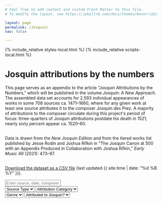 ```yaml
---
# Feel free to add content and custom Front Matter to this file.
# To modify the layout, see https://jekyllrb.com/docs/themes/#overriding-theme-defaults

layout: page
permalink: /Josquin/
nav: false

---
```


<script async src="https://www.googletagmanager.com/gtag/js?id=G-38882FHV3H"></script>
<script>
  window.dataLayer = window.dataLayer || [];
  function gtag(){dataLayer.push(arguments);}
  gtag('js', new Date());

  gtag('config', 'G-38882FHV3H');
</script>

{% include_relative styles-local.html %}
{% include_relative scripts-local.html %}

<div class="page-wrapper">
<div class="page-header">
  <h1>Josquin attributions by the numbers</h1>
</div>

<div class="description">This page serves as an appendix to the article "Josquin Attributions by the Numbers," which will be published in the volume <i>Josquin: A New Approach</i>. The assembled data set accounts for 2,593 individual appearances of works in some 708 sources ca. 1471–1660, where for any given work at least one source attributes it to the composer Josquin des Prez. A majority of attributions to the composer circulate during this project's period of focus: three-quarters of Josquin attributions postdate his death in 1521; nearly sixty percent appear ca. 1520–60.<br><br>

Data is drawn from the <i>New Josquin Edition</i> and from the tiered works list published by Jesse Rodin and Joshua Rifkin in "The Josquin Canon at 500 with an Appendix Produced in Collaboration with Joshua Rifkin," <i>Early Music</i> 49 (2021): 473–97.<br><br>

<a href="/Josquin/Josquin.csv" download>Download the dataset as a CSV file</a> (last updated {{ site.time | date: "%d %B %Y" }}).</div>

<div id="search-interface">
  <div id="search-top">
    <input type="text" id="input" onkeyup="FreeTextSearch()" placeholder="Enter source, date, composer">
    <span id="search-count"></span>
  </div>
  <div id="filter-bar">
    <div class="filter-group">
      <select id="filter-source-type" onchange="FreeTextSearch()">
        <option value="">Source Type</option>
      </select>
      <select id="filter-attribution-category" onchange="FreeTextSearch()">
        <option value="">Attribution Category</option>
      </select>
    </div>
    <div class="filter-group">
      <select id="filter-source-genre" onchange="FreeTextSearch()">
        <option value="">Genre</option>
      </select>
      <select id="filter-josquin" onchange="FreeTextSearch()">
        <option value="">Attributed to Josquin?</option>
      </select>
    </div>
  </div>
</div>

<div id="list"></div>
</div>